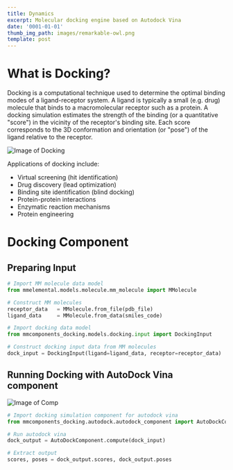 ```yaml
---
title: Dynamics
excerpt: Molecular docking engine based on Autodock Vina
date: '0001-01-01'
thumb_img_path: images/remarkable-owl.png
template: post
---
```

# What is Docking?
Docking is a computational technique used to determine the optimal binding modes of a ligand-receptor system. A ligand is typically a small (e.g. drug) molecule that binds to a macromolecular receptor such as a protein. A docking simulation estimates the strength of the binding (or a quantitative "score") in the vicinity of the receptor's binding site. Each score corresponds to the 3D conformation and orientation (or "pose") of the ligand relative to the receptor.

![Image of Docking](https://github.com/MolSSI/MMIC_docking/blob/master/mmic_docking/data/imgs/docking-sys.png?raw=true)

    
Applications of docking include:

- Virtual screening (hit identification)
- Drug discovery (lead optimization)
- Binding site identification (blind docking)
- Protein-protein interactions
- Enzymatic reaction mechanisms
- Protein engineering

# Docking Component
## Preparing Input

```python
# Import MM molecule data model
from mmelemental.models.molecule.mm_molecule import MMolecule

# Construct MM molecules
receptor_data   = MMolecule.from_file(pdb_file)
ligand_data     = MMolecule.from_data(smiles_code)

# Import docking data model
from mmcomponents_docking.models.docking.input import DockingInput

# Construct docking input data from MM molecules
dock_input = DockingInput(ligand=ligand_data, receptor=receptor_data)

```

## Running Docking with AutoDock Vina component

![Image of Comp](https://github.com/MolSSI/MMIC_docking/blob/master/mmic_docking/data/imgs/autodock.png?raw=true)

```python
# Import docking simulation component for autodock vina
from mmcomponents_docking.autodock.autodock_component import AutoDockComponent

# Run autodock vina
dock_output = AutoDockComponent.compute(dock_input)

# Extract output
scores, poses = dock_output.scores, dock_output.poses
```